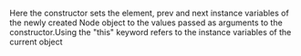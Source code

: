 Here the constructor sets the 
element, prev and next instance 
variables of the newly created Node 
object to the values passed
as arguments to the constructor.Using the "this"
keyword refers to the instance 
variables of the current object